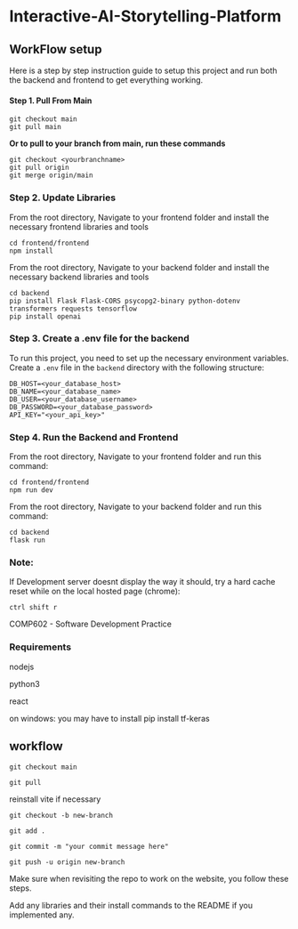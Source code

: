 # Interactive-AI-Storytelling-Platform

## WorkFlow setup

Here is a step by step instruction guide to setup this project and run both the backend and frontend to get everything working.

#### Step 1. Pull From Main

```
git checkout main
git pull main
```

**Or to pull to your branch from main,  run these commands**

```
git checkout <yourbranchname>
git pull origin
git merge origin/main
```

### Step 2. Update Libraries

From the root directory, Navigate to your frontend folder and install the necessary frontend libraries and tools

```
cd frontend/frontend
npm install
```

From the root directory, Navigate to your backend folder and install the necessary backend libraries and tools

```
cd backend
pip install Flask Flask-CORS psycopg2-binary python-dotenv transformers requests tensorflow
pip install openai
```

### Step 3. Create a .env file for the backend

To run this project, you need to set up the necessary environment variables. Create a `.env` file in the `backend` directory with the following structure:

```
DB_HOST=<your_database_host>
DB_NAME=<your_database_name>
DB_USER=<your_database_username>
DB_PASSWORD=<your_database_password>
API_KEY="<your_api_key>"
```

### Step 4. Run the Backend and Frontend

From the root directory, Navigate to your frontend folder and run this command:

```
cd frontend/frontend
npm run dev
```

From the root directory, Navigate to your backend folder and run this command:

```
cd backend
flask run
```



### Note:

If Development server doesnt display the way it should, try a hard cache reset while on the local hosted page (chrome):

```
ctrl shift r
```





COMP602 - Software Development Practice

### Requirements

nodejs

python3

react

on windows: you may have to install
pip install tf-keras

## workflow

```
git checkout main
```

```
git pull
```

reinstall vite if necessary

```
git checkout -b new-branch
```

```
git add .
```

```
git commit -m "your commit message here"
```

```
git push -u origin new-branch
```

Make sure when revisiting the repo to work on the website, you follow these steps.

Add any libraries and their install commands to the README if you implemented any.
